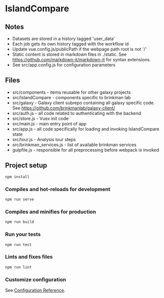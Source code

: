 # IslandCompare

## Notes
- Datasets are stored in a history tagged 'user_data'
- Each job gets its own history tagged with the workflow id
- Update vue.config.js/publicPath if the webpage path root is not '/'
- Static content is stored in markdown files in ./static. See https://github.com/markdown-it/markdown-it for syntax extensions.
- See src/app.config.js for configuration parameters

## Files
- src/components - items reusable for other galaxy projects
- src/IslandCompare - components specific to brinkman lab
- src/galaxy - Galaxy client subrepo containing all galaxy specific code. See https://github.com/brinkmanlab/galaxy-client/
- src/auth.js - all code related to authenticating with the backend
- src/store.js - Vuex init code 
- src/main.js - main entry point of app
- src/app.js - all code specifically for loading and invoking IslandCompare state
- src/tour.js - Analysis tour steps
- src/brinkman_services.js - list of available brinkman services
- gulpfile.js - responsible for all preprocessing before webpack is invoked


## Project setup
```
npm install
```

### Compiles and hot-reloads for development
```
npm run serve
```

### Compiles and minifies for production
```
npm run build
```

### Run your tests
```
npm run test
```

### Lints and fixes files
```
npm run lint
```

### Customize configuration
See [Configuration Reference](https://cli.vuejs.org/config/).
